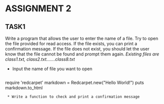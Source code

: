 # ASSIGNMENT 2 

## TASK1
Write a program that allows the user to enter the name of a file. Try to open the file provided for read access. If the file exists, you can print a confirmation message. If the file does not exist, you should let the user know that the file cannot be found and prompt them again. 
_Existing files are class1.txt, class2.txt.......class8.txt_
 * Input the name of file you want to open
    ```ruby
require 'redcarpet'
markdown = Redcarpet.new("Hello World!")
puts markdown.to_html
```
 * Write a function to check and print a confirmation message
   
